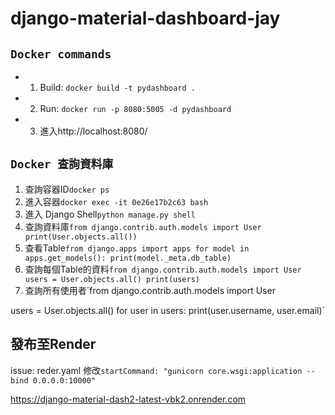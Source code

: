 # django-material-dashboard-jay
 

## `Docker commands`
- 1. Build: `docker build -t pydashboard .`
- 2. Run: `docker run -p 8080:5005 -d pydashboard`
- 3. 進入http://localhost:8080/

## `Docker 查詢資料庫`
1. 查詢容器ID`docker ps`
2. 進入容器`docker exec -it 0e26e17b2c63 bash`
3. 進入 Django Shell`python manage.py shell`
4. 查詢資料庫`from django.contrib.auth.models import User 
print(User.objects.all())`
5. 查看Table`from django.apps import apps
for model in apps.get_models():
    print(model._meta.db_table)`
6. 查詢每個Table的資料`from django.contrib.auth.models import User
users = User.objects.all()
print(users)`
7. 查詢所有使用者`from django.contrib.auth.models import User

users = User.objects.all()
for user in users:
    print(user.username, user.email)`

## 發布至Render

issue: reder.yaml 修改`startCommand: "gunicorn core.wsgi:application --bind 0.0.0.0:10000"`

https://django-material-dash2-latest-vbk2.onrender.com